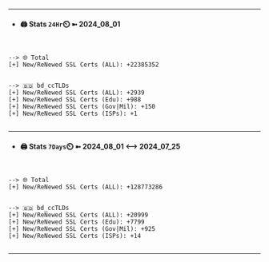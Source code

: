 

---
- #### 🖨️ **Stats** `24Hr`⏲️ ➼ 2024_08_01
```console


--> 🌐 Total
[+] New/ReNewed SSL Certs (ALL): +22385352


--> 🇧🇩 bd_ccTLDs
[+] New/ReNewed SSL Certs (ALL): +2939
[+] New/ReNewed SSL Certs (Edu): +988
[+] New/ReNewed SSL Certs (Gov|Mil): +150
[+] New/ReNewed SSL Certs (ISPs): +1


```

---
- #### 🖨️ **Stats** `7Days`⏲️ ➼ 2024_08_01 <--> 2024_07_25
```console


--> 🌐 Total
[+] New/ReNewed SSL Certs (ALL): +128773286


--> 🇧🇩 bd_ccTLDs
[+] New/ReNewed SSL Certs (ALL): +20999
[+] New/ReNewed SSL Certs (Edu): +7799
[+] New/ReNewed SSL Certs (Gov|Mil): +925
[+] New/ReNewed SSL Certs (ISPs): +14


```

---

